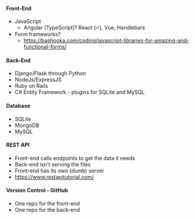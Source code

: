#### Front-End
- JavaScript
  - Angular (TypeScript)? React (🔥), Vue, Handlebars
- Form frameworks?
  - https://bashooka.com/coding/javascript-libraries-for-amazing-and-functional-forms/

#### Back-End
- Django/Flask through Python
- NodeJs/ExpressJS
- Ruby on Rails
- C# Entity Framework - plugins for SQLite and MySQL

#### Database
- SQLite
- MongoDB
- MySQL

#### REST API
- Front-end calls endpoints to get the data it needs
- Back-end isn't serving the files
- Front-end has its own (dumb) server
- https://www.restapitutorial.com/

#### Version Control - GitHub
- One repo for the front-end
- One repo for the back-end